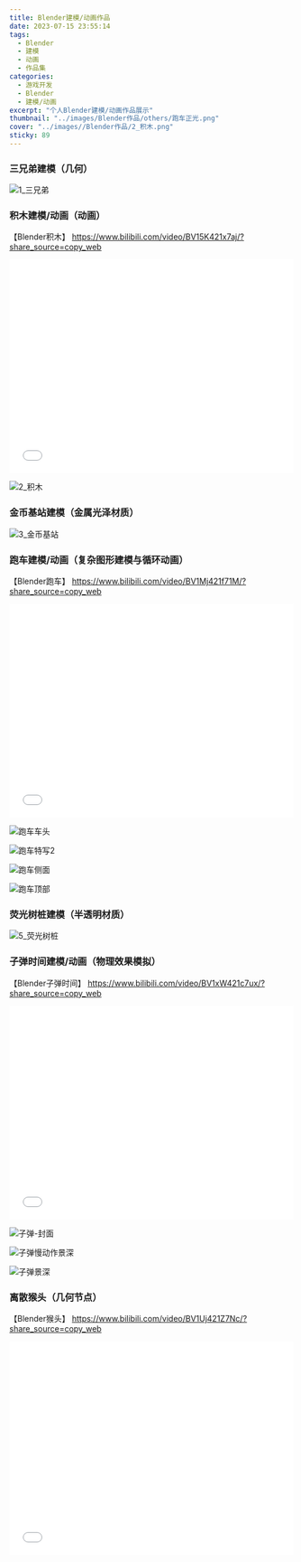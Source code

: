 ```yaml
---
title: Blender建模/动画作品
date: 2023-07-15 23:55:14
tags:
  - Blender
  - 建模
  - 动画
  - 作品集
categories:
  - 游戏开发
  - Blender
  - 建模/动画
excerpt: "个人Blender建模/动画作品展示"
thumbnail: "../images/Blender作品/others/跑车正光.png"
cover: "../images//Blender作品/2_积木.png"
sticky: 89
---
```


### 三兄弟建模（几何）

![1_三兄弟](../images/Blender作品/1_三兄弟.png)

### 积木建模/动画（动画）

【Blender积木】 https://www.bilibili.com/video/BV15K421x7aj/?share_source=copy_web

<div style="position: relative; width: 100%; height: 0; padding-bottom: 75%;"><iframe 
src="//player.bilibili.com/player.html?aid=1701692717&bvid=BV15K421x7aj&cid=1463230031&p=1" scrolling="no" border="0" 
frameborder="no" framespacing="0" allowfullscreen="true" style="position: absolute; width: 100%; 
height: 100%; left: 0; top: 0;"> </iframe></div>

![2_积木](../images/Blender作品/others/2_积木.png)

### 金币基站建模（金属光泽材质）

![3_金币基站](../images/Blender作品/3_金币基站.png)

### 跑车建模/动画（复杂图形建模与循环动画）

【Blender跑车】 https://www.bilibili.com/video/BV1Mj421f71M/?share_source=copy_web

<div style="position: relative; width: 100%; height: 0; padding-bottom: 75%;"><iframe 
src="//player.bilibili.com/player.html?aid=1651706227&bvid=BV1Mj421f71M&cid=1463231676&p=1" scrolling="no" border="0" 
frameborder="no" framespacing="0" allowfullscreen="true" style="position: absolute; width: 100%; 
height: 100%; left: 0; top: 0;"> </iframe></div>

![跑车车头](../images/Blender作品/others/跑车车头.png)

![跑车特写2](../images/Blender作品/others/跑车特写2.png)

![跑车侧面](../images/Blender作品/others/跑车侧面.png)

![跑车顶部](../images/Blender作品/others/跑车顶部.png)

### 荧光树桩建模（半透明材质）

![5_荧光树桩](../images/Blender作品/5_荧光树桩.png)

### 子弹时间建模/动画（物理效果模拟）

【Blender子弹时间】 https://www.bilibili.com/video/BV1xW421c7ux/?share_source=copy_web

<div style="position: relative; width: 100%; height: 0; padding-bottom: 75%;"><iframe 
src="//player.bilibili.com/player.html?aid=1851675396&bvid=BV1xW421c7ux&cid=1463235980&p=1" scrolling="no" border="0" 
frameborder="no" framespacing="0" allowfullscreen="true" style="position: absolute; width: 100%; 
height: 100%; left: 0; top: 0;"> </iframe></div>

![子弹-封面](../images/Blender作品/others/子弹-封面.jpg)

![子弹慢动作景深](../images/Blender作品/others/子弹慢动作景深.png)

![子弹景深](../images/Blender作品/others/子弹景深.png)

### 离散猴头（几何节点）

【Blender猴头】 https://www.bilibili.com/video/BV1Uj421Z7Nc/?share_source=copy_web

<div style="position: relative; width: 100%; height: 0; padding-bottom: 75%;"><iframe 
src="//player.bilibili.com/player.html?aid=1651642308&bvid=BV1Uj421Z7Nc&cid=1463239128&p=1" scrolling="no" border="0" 
frameborder="no" framespacing="0" allowfullscreen="true" style="position: absolute; width: 100%; 
height: 100%; left: 0; top: 0;"> </iframe></div>